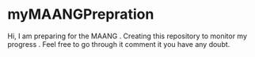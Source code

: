 # myMAANGPrepration
Hi, I am preparing for the MAANG . Creating this repository to monitor my progress . Feel free to go through it comment it you have any doubt. 
